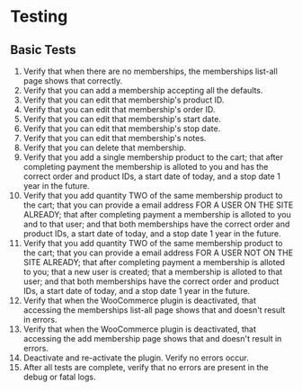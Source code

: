 # Testing

## Basic Tests

1. Verify that when there are no memberships, the memberships list-all page shows that correctly.
1. Verify that you can add a membership accepting all the defaults.
1. Verify that you can edit that membership's product ID.
1. Verify that you can edit that membership's order ID.
1. Verify that you can edit that membership's start date.
1. Verify that you can edit that membership's stop date.
1. Verify that you can edit that membership's notes.
1. Verify that you can delete that membership.
1. Verify that you add a single membership product to the cart; that after completing payment the membership is alloted to you and has the correct order and product IDs, a start date of today, and a stop date 1 year in the future.
1. Verify that you add quantity TWO of the same membership product to the cart; that you can provide a email address FOR A USER ON THE SITE ALREADY; that after completing payment a membership is alloted to you and to that user; and that both memberships have the correct order and product IDs, a start date of today, and a stop date 1 year in the future.
1. Verify that you add quantity TWO of the same membership product to the cart; that you can provide a email address FOR A USER NOT ON THE SITE ALREADY; that after completing payment a membership is alloted to you; that a new user is created; that a membership is alloted to that user; and that both memberships have the correct order and product IDs, a start date of today, and a stop date 1 year in the future.
1. Verify that when the WooCommerce plugin is deactivated, that accessing the memberships list-all page shows that and doesn't result in errors.
1. Verify that when the WooCommerce plugin is deactivated, that accessing the add membership page shows that and doesn't result in errors.
1. Deactivate and re-activate the plugin. Verify no errors occur.
1. After all tests are complete, verify that no errors are present in the debug or fatal logs.
